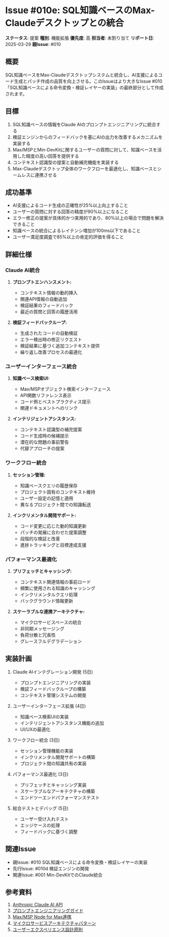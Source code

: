 # Issue #010e: SQL知識ベースのMax-Claudeデスクトップとの統合

**ステータス**: 提案
**種別**: 機能拡張
**優先度**: 高
**担当者**: 未割り当て
**リポート日**: 2025-03-29
**親Issue**: #010

## 概要

SQL知識ベースをMax-Claudeデスクトップシステムと統合し、AI支援によるコード生成とパッチ作成の品質を向上させる。このIssueはより大きなIssue #010「SQL知識ベースによる命令変換・検証レイヤーの実装」の最終部分として作成されます。

## 目標

1. SQL知識ベースの情報をClaude AIのプロンプトエンジニアリングに統合する
2. 検証エンジンからのフィードバックを基にAIの出力を改善するメカニズムを実装する
3. Max/MSPとMin-DevKitに関するユーザーの質問に対して、知識ベースを活用した精度の高い回答を提供する
4. コンテキスト認識型の提案と自動補完機能を実装する
5. Max-Claudeデスクトップ全体のワークフローを最適化し、知識ベースとシームレスに連携させる

## 成功基準

- AI支援によるコード生成の正確性が25%以上向上すること
- ユーザーの質問に対する回答の精度が90%以上になること
- エラー修正の提案が具体的かつ実用的であり、80%以上の場合で問題を解決できること
- 知識ベースの統合によるレイテンシ増加が100ms以下であること
- ユーザー満足度調査で85%以上の肯定的評価を得ること

## 詳細仕様

### Claude AI統合

1. **プロンプトエンハンスメント:**
   - コンテキスト情報の動的挿入
   - 関連API情報の自動追加
   - 検証結果のフィードバック
   - 最近の質問と回答の履歴活用

2. **検証フィードバックループ:**
   - 生成されたコードの自動検証
   - エラー検出時の修正リクエスト
   - 検証結果に基づく追加コンテキスト提供
   - 繰り返し改善プロセスの最適化

### ユーザーインターフェース統合

1. **知識ベース検索UI:**
   - Max/MSPオブジェクト検索インターフェース
   - API関数リファレンス表示
   - コード例とベストプラクティス提示
   - 関連ドキュメントへのリンク

2. **インテリジェントアシスタンス:**
   - コンテキスト認識型の補完提案
   - コード生成時の候補提示
   - 潜在的な問題の事前警告
   - 代替アプローチの提案

### ワークフロー統合

1. **セッション管理:**
   - 知識ベースクエリの履歴保存
   - プロジェクト固有のコンテキスト維持
   - ユーザー設定の記憶と適用
   - 異なるプロジェクト間での知識転送

2. **インクリメンタル開発サポート:**
   - コード変更に応じた動的知識更新
   - パッチの発展に合わせた提案調整
   - 段階的な検証と改善
   - 進捗トラッキングと目標達成支援

### パフォーマンス最適化

1. **プリフェッチとキャッシング:**
   - コンテキスト関連情報の事前ロード
   - 頻繁に使用される知識のキャッシング
   - インクリメンタルクエリ処理
   - バックグラウンド情報更新

2. **スケーラブルな連携アーキテクチャ:**
   - マイクロサービスベースの統合
   - 非同期メッセージング
   - 負荷分散と冗長性
   - グレースフルデグラデーション

## 実装計画

1. Claude AIインテグレーション開発 (5日)
   - プロンプトエンジニアリングの実装
   - 検証フィードバックループの構築
   - コンテキスト管理システムの開発

2. ユーザーインターフェース拡張 (4日)
   - 知識ベース検索UIの実装
   - インテリジェントアシスタンス機能の追加
   - UI/UXの最適化

3. ワークフロー統合 (3日)
   - セッション管理機能の実装
   - インクリメンタル開発サポートの構築
   - プロジェクト間の知識共有の実装

4. パフォーマンス最適化 (3日)
   - プリフェッチとキャッシング実装
   - スケーラブルなアーキテクチャの構築
   - エンドツーエンドパフォーマンステスト

5. 総合テストとデバッグ (5日)
   - ユーザー受け入れテスト
   - エッジケースの処理
   - フィードバックに基づく調整

## 関連Issue

- 親Issue: #010 SQL知識ベースによる命令変換・検証レイヤーの実装
- 先行Issue: #010d 検証エンジンの開発
- 関連Issue: #001 Min-DevKitでのClaude統合

## 参考資料

1. [Anthropic Claude AI API](https://www.anthropic.com/api)
2. [プロンプトエンジニアリングガイド](https://platform.openai.com/docs/guides/prompt-engineering)
3. [Max/MSP Node for Max連携](https://docs.cycling74.com/nodeformax/api/)
4. [マイクロサービスアーキテクチャパターン](https://microservices.io/patterns/index.html)
5. [ユーザーエクスペリエンス設計原則](https://www.nngroup.com/articles/ten-usability-heuristics/)
